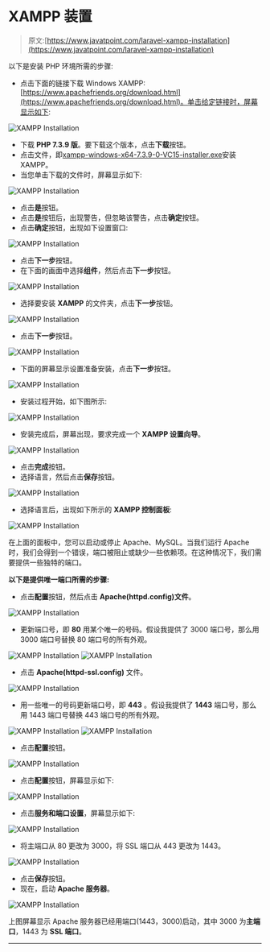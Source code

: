 # XAMPP 装置

> 原文:[https://www.javatpoint.com/laravel-xampp-installation](https://www.javatpoint.com/laravel-xampp-installation)

以下是安装 PHP 环境所需的步骤:

*   点击下面的链接下载 Windows XAMPP:[https://www.apachefriends.org/download.html](https://www.apachefriends.org/download.html)。单击给定链接时，屏幕显示如下:

![XAMPP Installation](img/bcadc2c3b5078399fea281b3c8abaa57.png)

*   下载 **PHP 7.3.9 版**。要下载这个版本，点击**下载**按钮。
*   点击文件，即[xampp-windows-x64-7.3.9-0-VC15-installer.exe](https://downloadsapachefriends.global.ssl.fastly.net/7.3.9/xampp-windows-x64-7.3.9-0-VC15-installer.exe?from_af=true)安装 XAMPP。
*   当您单击下载的文件时，屏幕显示如下:

![XAMPP Installation](img/4efae248b2e42cc67c89db161c379bb1.png)

*   点击**是**按钮。
*   点击**是**按钮后，出现警告，但忽略该警告，点击**确定**按钮。
*   点击**确定**按钮，出现如下设置窗口:

![XAMPP Installation](img/8d297c5f07b1c508c7ac117553f9769c.png)

*   点击**下一步**按钮。
*   在下面的画面中选择**组件**，然后点击**下一步**按钮。

![XAMPP Installation](img/f0907abfb0996aba833f235412552aad.png)

*   选择要安装 **XAMPP** 的文件夹，点击**下一步**按钮。

![XAMPP Installation](img/2c18390fd8673e3a2210783817880ae7.png)

*   点击**下一步**按钮。

![XAMPP Installation](img/ad97141769d1e31b998050dc4d25c65e.png)

*   下面的屏幕显示设置准备安装，点击**下一步**按钮。

![XAMPP Installation](img/916f220e583c9dfab2b0c39f5014f25e.png)

*   安装过程开始，如下图所示:

![XAMPP Installation](img/63a8b4ff3d4ef92916ae2180dab5d430.png)

*   安装完成后，屏幕出现，要求完成一个 **XAMPP 设置向导**。

![XAMPP Installation](img/c879bc1df638a2b8c43117dcbff47cc0.png)

*   点击**完成**按钮。
*   选择语言，然后点击**保存**按钮。

![XAMPP Installation](img/198197324fac9a223f999332b5c653fc.png)

*   选择语言后，出现如下所示的 **XAMPP 控制面板**:

![XAMPP Installation](img/cb31a11bd307b732777926ed06ef3837.png)

在上面的面板中，您可以启动或停止 Apache、MySQL。当我们运行 Apache 时，我们会得到一个错误，端口被阻止或缺少一些依赖项。在这种情况下，我们需要提供一些独特的端口。

**以下是提供唯一端口所需的步骤:**

*   点击**配置**按钮，然后点击 **Apache(httpd.config)文件**。

![XAMPP Installation](img/1e22234e79bf1aed68f21b34696d0908.png)

*   更新端口号，即 **80** 用某个唯一的号码。假设我提供了 3000 端口号，那么用 3000 端口号替换 80 端口号的所有外观。

![XAMPP Installation](img/ead534844a37dc4e68b24d17f451a241.png)
![XAMPP Installation](img/5e8bf7f1375d3ff4f3aa07aa0ed4cee3.png)

*   点击 **Apache(httpd-ssl.config)** 文件。

![XAMPP Installation](img/536685d57a5de99eb63a559e8c3fae82.png)

*   用一些唯一的号码更新端口号，即 **443** 。假设我提供了 **1443** 端口号，那么用 1443 端口号替换 443 端口号的所有外观。

![XAMPP Installation](img/865abd3cc977657cc31d24e179d569db.png)
![XAMPP Installation](img/9cb0223e09b1a578250f81240acd1587.png)

*   点击**配置**按钮。

![XAMPP Installation](img/556a2d401a283c693f397c3234a93aad.png)

*   点击**配置**按钮，屏幕显示如下:

![XAMPP Installation](img/c536a0729833a40baa67e96cbf16992e.png)

*   点击**服务和端口设置**，屏幕显示如下:

![XAMPP Installation](img/2986011ccf078f7e1523c20f64d7ffa8.png)

*   将主端口从 80 更改为 3000，将 SSL 端口从 443 更改为 1443。

![XAMPP Installation](img/8efcc32d181ac89338521ebe50dda355.png)

*   点击**保存**按钮。
*   现在，启动 **Apache 服务器**。

![XAMPP Installation](img/f999a1d3d1fab4eb5e0715cf9e3280dc.png)

上图屏幕显示 Apache 服务器已经用端口(1443，3000)启动，其中 3000 为**主端口**，1443 为 **SSL 端口**。

* * *
